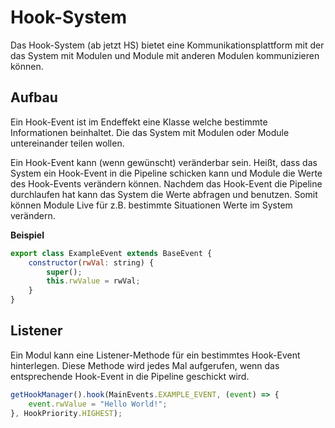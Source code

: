 # Hook-System 
Das Hook-System (ab jetzt HS) bietet eine Kommunikationsplattform mit der das System mit Modulen und Module mit anderen Modulen kommunizieren können.

## Aufbau

Ein Hook-Event ist im Endeffekt eine Klasse welche bestimmte Informationen beinhaltet. Die das System mit Modulen oder Module untereinander teilen wollen.

Ein Hook-Event kann (wenn gewünscht) veränderbar sein. Heißt, dass das System ein Hook-Event in die Pipeline schicken kann und Module die Werte des Hook-Events verändern können. Nachdem das Hook-Event die Pipeline durchlaufen hat kann das System die Werte abfragen und benutzen. Somit können Module Live für z.B. bestimmte Situationen Werte im System verändern.

**Beispiel**
```js
export class ExampleEvent extends BaseEvent {
    constructor(rwVal: string) {
        super();
        this.rwValue = rwVal;
    }
}
```

## Listener

Ein Modul kann eine Listener-Methode für ein bestimmtes Hook-Event hinterlegen. Diese Methode wird jedes Mal aufgerufen, wenn das entsprechende Hook-Event in die Pipeline geschickt wird.

```js
getHookManager().hook(MainEvents.EXAMPLE_EVENT, (event) => {
    event.rwValue = "Hello World!";
}, HookPriority.HIGHEST);
```
